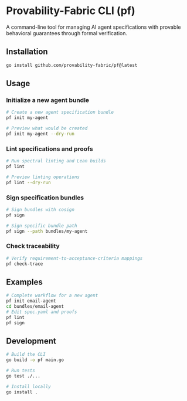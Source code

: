 # Provability-Fabric CLI (pf)

A command-line tool for managing AI agent specifications with provable behavioral guarantees through formal verification.

## Installation

```bash
go install github.com/provability-fabric/pf@latest
```

## Usage

### Initialize a new agent bundle

```bash
# Create a new agent specification bundle
pf init my-agent

# Preview what would be created
pf init my-agent --dry-run
```

### Lint specifications and proofs

```bash
# Run spectral linting and Lean builds
pf lint

# Preview linting operations
pf lint --dry-run
```

### Sign specification bundles

```bash
# Sign bundles with cosign
pf sign

# Sign specific bundle path
pf sign --path bundles/my-agent
```

### Check traceability

```bash
# Verify requirement-to-acceptance-criteria mappings
pf check-trace
```

## Examples

```bash
# Complete workflow for a new agent
pf init email-agent
cd bundles/email-agent
# Edit spec.yaml and proofs
pf lint
pf sign
```

## Development

```bash
# Build the CLI
go build -o pf main.go

# Run tests
go test ./...

# Install locally
go install .
```
